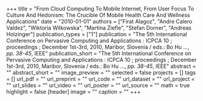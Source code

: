 +++
title = "From Cloud Computing To Mobile Internet, From User Focus To Culture And Hedonism: The Crucible Of Mobile Health Care And Wellness Applications"
date = "2010-01-01"
authors = ["Firat Alagoz", "Andre Calero Valdez", "Wiktoria Wilkowska", "Martina Ziefle", "Stefan Dorner", "Andreas Holzinger"]
publication_types = ["1"]
publication = "The 5th International Conference on Pervasive Computing and Applications : ICPCA 10 ; proceedings ; December 1st-3rd, 2010, Maribor, Slovenia / eds.: Bo Hu ..., _pp. 38-45_, IEEE"
publication_short = "The 5th International Conference on Pervasive Computing and Applications : ICPCA 10 ; proceedings ; December 1st-3rd, 2010, Maribor, Slovenia / eds.: Bo Hu ..., _pp. 38-45_, IEEE"
abstract = ""
abstract_short = ""
image_preview = ""
selected = false
projects = []
tags = []
url_pdf = ""
url_preprint = ""
url_code = ""
url_dataset = ""
url_project = ""
url_slides = ""
url_video = ""
url_poster = ""
url_source = ""
math = true
highlight = false
[header]
image = ""
caption = ""
+++
